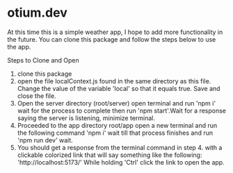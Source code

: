 # otium.dev

At this time this is a simple weather app, I hope to add more functionality
in the future. You can clone this package and follow the steps below to use the 
app.

Steps to Clone and Open

1. clone this package
2. open the file localContext.js found in the same directory as this file.
   Change the value of the variable 'local' so that it equals true. Save and 
   close the file.
3. Open the server directory (root/server) open terminal and run 'npm i' wait 
   for the process to complete then run 'npm start'.Wait for a response saying 
   the server is listening, minimize terminal.
4. Proceeded to the app directory root/app open a new terminal and run the
   following command 'npm i' wait till that process finishes and run
   'npm run dev' wait.
5. You should get a response from the terminal command in step 4. with a 
   clickable colorized link that will say something like the following:
   'http://localhost:5173/'
   While holding 'Ctrl' click the link to open the app.

